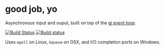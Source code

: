 # good job, yo
Asynchronous input and ouput, built on top
of the [gj event loop](https://github.com/dwrensha/gj).

[![Build Status](https://travis-ci.org/dwrensha/gjio.svg?branch=master)](https://travis-ci.org/dwrensha/gjio)
[![Build status](https://ci.appveyor.com/api/projects/status/5xqrvg1dp6cmdbes?svg=true)](https://ci.appveyor.com/project/dwrensha/gjio/branch/master)

Uses `epoll` on Linux, `kqueue` on OSX, and I/O completion ports on Windows.


